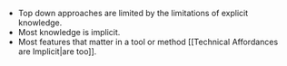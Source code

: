 - Top down approaches are limited by the limitations of explicit knowledge.
- Most knowledge is implicit.
- Most features that matter in a tool or method [[Technical Affordances are Implicit|are too]].
